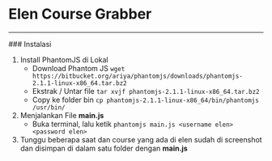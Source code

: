 # Elen Course Grabber
<hr>
### Instalasi

1.  Install PhantomJS di Lokal
    - Download Phantom JS
    `wget https://bitbucket.org/ariya/phantomjs/downloads/phantomjs-2.1.1-linux-x86_64.tar.bz2`
    - Ekstrak / Untar file
    `tar xvjf phantomjs-2.1.1-linux-x86_64.tar.bz2`
    - Copy ke folder bin
    `cp phantomjs-2.1.1-linux-x86_64/bin/phantomjs /usr/bin/`
2.  Menjalankan File **main.js**
    - Buka terminal, lalu ketik
    `phantomjs main.js <username elen> <password elen>`
3.  Tunggu beberapa saat dan course yang ada di elen sudah di screenshot dan disimpan di dalam satu folder dengan **main.js**
